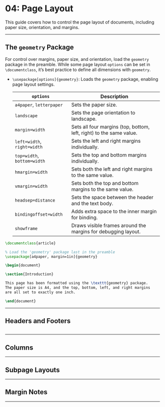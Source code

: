 # 04: Page Layout

This guide covers how to control the page layout of documents, including paper size, orientation, and margins.

---

## The `geometry` Package

For control over margins, paper size, and orientation, load the `geometry` package in the preamble. While some page layout `options` can be set in `\documentclass`, it’s best practice to define all dimensions with `geometry`.

- `\usepackage[options]{geometry}`: Loads the `geometry` package, enabling page layout settings.
  
  | `options`                   | Description                                                         |
  | --------------------------- | ------------------------------------------------------------------- |
  | `a4paper`, `letterpaper`    | Sets the paper size.                                                |
  | `landscape`                 | Sets the page orientation to landscape.                             |
  | `margin=width`              | Sets all four margins (top, bottom, left, right) to the same value. |
  | `left=width`, `right=width` | Sets the left and right margins individually.                       |
  | `top=width`, `bottom=width` | Sets the top and bottom margins individually.                       |
  | `hmargin=width`             | Sets both the left and right margins to the same value.             |
  | `vmargin=width`             | Sets both the top and bottom margins to the same value.             |
  | `headsep=distance`          | Sets the space between the header and the text body.                |
  | `bindingoffset=width`       | Adds extra space to the inner margin for binding.                   |
  | `showframe`                 | Draws visible frames around the margins for debugging layout.       |

```latex
\documentclass{article}

% Load the 'geometry' package last in the preamble
\usepackage[a4paper, margin=1in]{geometry}

\begin{document}

\section{Introduction}

This page has been formatted using the \texttt{geometry} package.
The paper size is A4, and the top, bottom, left, and right margins
are all set to exactly one inch.

\end{document}
```

---

## Headers and Footers

```latex
```

---

## Columns

---

## Subpage Layouts


---

## Margin Notes


---